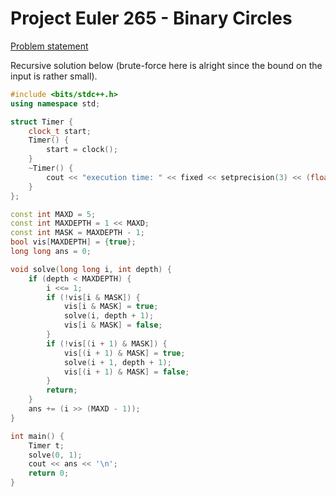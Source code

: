 # Project Euler 265 - Binary Circles

[Problem statement](https://projecteuler.net/problem=265) 

Recursive solution below (brute-force here is alright since the bound on the input is rather small). 

```c++
#include <bits/stdc++.h>
using namespace std;

struct Timer {
    clock_t start;
    Timer() {
        start = clock();
    }
    ~Timer() {
        cout << "execution time: " << fixed << setprecision(3) << (float) (clock() - start) / CLOCKS_PER_SEC << " s" << endl;
    }
};

const int MAXD = 5;
const int MAXDEPTH = 1 << MAXD;
const int MASK = MAXDEPTH - 1;
bool vis[MAXDEPTH] = {true};
long long ans = 0;

void solve(long long i, int depth) {
    if (depth < MAXDEPTH) {
        i <<= 1;
        if (!vis[i & MASK]) {
            vis[i & MASK] = true;
            solve(i, depth + 1);
            vis[i & MASK] = false;
        }
        if (!vis[(i + 1) & MASK]) {
            vis[(i + 1) & MASK] = true;
            solve(i + 1, depth + 1);
            vis[(i + 1) & MASK] = false;
        }
        return;
    }
    ans += (i >> (MAXD - 1));
}

int main() {
    Timer t;
    solve(0, 1);
    cout << ans << '\n';
    return 0;
}
```
